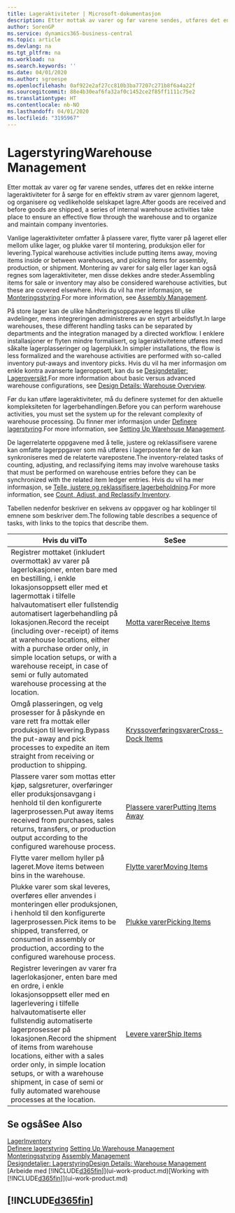 ```yaml
---
title: Lageraktiviteter | Microsoft-dokumentasjon
description: Etter mottak av varer og før varene sendes, utføres det en rekke interne lageraktiviteter for å sørge for en effektiv strøm av varer gjennom lageret, og organisere og vedlikeholde selskapet lagre.
author: SorenGP
ms.service: dynamics365-business-central
ms.topic: article
ms.devlang: na
ms.tgt_pltfrm: na
ms.workload: na
ms.search.keywords: ''
ms.date: 04/01/2020
ms.author: sgroespe
ms.openlocfilehash: 0af922e2af27cc810b3ba77207c271b8f6a4a22f
ms.sourcegitcommit: 88e4b30eaf6fa32af0c1452ce2f85ff1111c75e2
ms.translationtype: HT
ms.contentlocale: nb-NO
ms.lasthandoff: 04/01/2020
ms.locfileid: "3195967"
---
```

# <a name="warehouse-management"></a><span data-ttu-id="e3ef6-103">Lagerstyring</span><span class="sxs-lookup"><span data-stu-id="e3ef6-103">Warehouse Management</span></span>
<span data-ttu-id="e3ef6-104">Etter mottak av varer og før varene sendes, utføres det en rekke interne lageraktiviteter for å sørge for en effektiv strøm av varer gjennom lageret, og organisere og vedlikeholde selskapet lagre.</span><span class="sxs-lookup"><span data-stu-id="e3ef6-104">After goods are received and before goods are shipped, a series of internal warehouse activities take place to ensure an effective flow through the warehouse and to organize and maintain company inventories.</span></span>

<span data-ttu-id="e3ef6-105">Vanlige lageraktiviteter omfatter å plassere varer, flytte varer på lageret eller mellom ulike lager, og plukke varer til montering, produksjon eller for levering.</span><span class="sxs-lookup"><span data-stu-id="e3ef6-105">Typical warehouse activities include putting items away, moving items inside or between warehouses, and picking items for assembly, production, or shipment.</span></span> <span data-ttu-id="e3ef6-106">Montering av varer for salg eller lager kan også regnes som lageraktiviteter, men disse dekkes andre steder.</span><span class="sxs-lookup"><span data-stu-id="e3ef6-106">Assembling items for sale or inventory may also be considered warehouse activities, but these are covered elsewhere.</span></span> <span data-ttu-id="e3ef6-107">Hvis du vil ha mer informasjon, se [Monteringsstyring](assembly-assemble-items.md).</span><span class="sxs-lookup"><span data-stu-id="e3ef6-107">For more information, see [Assembly Management](assembly-assemble-items.md).</span></span>  

<span data-ttu-id="e3ef6-108">På store lager kan de ulike håndteringsoppgavene legges til ulike avdelinger, mens integreringen administreres av en styrt arbeidsflyt.</span><span class="sxs-lookup"><span data-stu-id="e3ef6-108">In large warehouses, these different handling tasks can be separated by departments and the integration managed by a directed workflow.</span></span> <span data-ttu-id="e3ef6-109">I enklere installasjoner er flyten mindre formalisert, og lageraktivitetene utføres med såkalte lagerplasseringer og lagerplukk.</span><span class="sxs-lookup"><span data-stu-id="e3ef6-109">In simpler installations, the flow is less formalized and the warehouse activities are performed with so-called inventory put-aways and inventory picks.</span></span> <span data-ttu-id="e3ef6-110">Hvis du vil ha mer informasjon om enkle kontra avanserte lageroppsett, kan du se [Designdetaljer: Lageroversikt](design-details-warehouse-overview.md).</span><span class="sxs-lookup"><span data-stu-id="e3ef6-110">For more information about basic versus advanced warehouse configurations, see [Design Details: Warehouse Overview](design-details-warehouse-overview.md).</span></span>

<span data-ttu-id="e3ef6-111">Før du kan utføre lageraktiviteter, må du definere systemet for den aktuelle kompleksiteten for lagerbehandlingen.</span><span class="sxs-lookup"><span data-stu-id="e3ef6-111">Before you can perform warehouse activities, you must set the system up for the relevant complexity of warehouse processing.</span></span> <span data-ttu-id="e3ef6-112">Du finner mer informasjon under [Definere lagerstyring](warehouse-setup-warehouse.md).</span><span class="sxs-lookup"><span data-stu-id="e3ef6-112">For more information, see [Setting Up Warehouse Management](warehouse-setup-warehouse.md).</span></span>

<span data-ttu-id="e3ef6-113">De lagerrelaterte oppgavene med å telle, justere og reklassifisere varene kan omfatte lagerppgaver som må utføres i lagerpostene før de kan synkroniseres med de relaterte varepostene.</span><span class="sxs-lookup"><span data-stu-id="e3ef6-113">The inventory-related tasks of counting, adjusting, and reclassifying items may involve warehouse tasks that must be performed on warehouse entries before they can be synchronized with the related item ledger entries.</span></span> <span data-ttu-id="e3ef6-114">Hvis du vil ha mer informasjon, se [Telle, justere og reklassifisere lagerbeholdning](inventory-how-count-adjust-reclassify.md).</span><span class="sxs-lookup"><span data-stu-id="e3ef6-114">For more information, see [Count, Adjust, and Reclassify Inventory](inventory-how-count-adjust-reclassify.md).</span></span>

 <span data-ttu-id="e3ef6-115">Tabellen nedenfor beskriver en sekvens av oppgaver og har koblinger til emnene som beskriver dem.</span><span class="sxs-lookup"><span data-stu-id="e3ef6-115">The following table describes a sequence of tasks, with links to the topics that describe them.</span></span>   

|<span data-ttu-id="e3ef6-116">**Hvis du vil**</span><span class="sxs-lookup"><span data-stu-id="e3ef6-116">**To**</span></span>|<span data-ttu-id="e3ef6-117">**Se**</span><span class="sxs-lookup"><span data-stu-id="e3ef6-117">**See**</span></span>|  
|------------|-------------|  
|<span data-ttu-id="e3ef6-118">Registrer mottaket (inkludert overmottak) av varer på lagerlokasjoner, enten bare med en bestilling, i enkle lokasjonsoppsett eller med et lagermottak i tilfelle halvautomatisert eller fullstendig automatisert lagerbehandling på lokasjonen.</span><span class="sxs-lookup"><span data-stu-id="e3ef6-118">Record the receipt (including over-receipt) of items at warehouse locations, either with a purchase order only, in simple location setups, or with a warehouse receipt, in case of semi or fully automated warehouse processing at the location.</span></span>|[<span data-ttu-id="e3ef6-119">Motta varer</span><span class="sxs-lookup"><span data-stu-id="e3ef6-119">Receive Items</span></span>](warehouse-how-receive-items.md)|
|<span data-ttu-id="e3ef6-120">Omgå plasseringen, og velg prosesser for å påskynde en vare rett fra mottak eller produksjon til levering.</span><span class="sxs-lookup"><span data-stu-id="e3ef6-120">Bypass the put-away and pick processes to expedite an item straight from receiving or production to shipping.</span></span>|[<span data-ttu-id="e3ef6-121">Kryssoverføringsvarer</span><span class="sxs-lookup"><span data-stu-id="e3ef6-121">Cross-Dock Items</span></span>](warehouse-how-to-cross-dock-items.md)|    
|<span data-ttu-id="e3ef6-122">Plassere varer som mottas etter kjøp, salgsreturer, overføringer eller produksjonsavgang i henhold til den konfigurerte lagerprosessen.</span><span class="sxs-lookup"><span data-stu-id="e3ef6-122">Put away items received from purchases, sales returns, transfers, or production output according to the configured warehouse process.</span></span>|[<span data-ttu-id="e3ef6-123">Plassere varer</span><span class="sxs-lookup"><span data-stu-id="e3ef6-123">Putting Items Away</span></span>](warehouse-put-away-items.md)|
|<span data-ttu-id="e3ef6-124">Flytte varer mellom hyller på lageret.</span><span class="sxs-lookup"><span data-stu-id="e3ef6-124">Move items between bins in the warehouse.</span></span>|[<span data-ttu-id="e3ef6-125">Flytte varer</span><span class="sxs-lookup"><span data-stu-id="e3ef6-125">Moving Items</span></span>](warehouse-move-items.md)|
|<span data-ttu-id="e3ef6-126">Plukke varer som skal leveres, overføres eller anvendes i monteringen eller produksjonen, i henhold til den konfigurerte lagerprosessen.</span><span class="sxs-lookup"><span data-stu-id="e3ef6-126">Pick items to be shipped, transferred, or consumed in assembly or production, according to the configured warehouse process.</span></span>|[<span data-ttu-id="e3ef6-127">Plukke varer</span><span class="sxs-lookup"><span data-stu-id="e3ef6-127">Picking Items</span></span>](warehouse-pick-items.md)|
|<span data-ttu-id="e3ef6-128">Registrer leveringen av varer fra lagerlokasjoner, enten bare med en ordre, i enkle lokasjonsoppsett eller med en lagerlevering i tilfelle halvautomatiserte eller fullstendig automatiserte lagerprosesser på lokasjonen.</span><span class="sxs-lookup"><span data-stu-id="e3ef6-128">Record the shipment of items from warehouse locations, either with a sales order only, in simple location setups, or with a warehouse shipment, in case of semi or fully automated warehouse processes at the location.</span></span>|[<span data-ttu-id="e3ef6-129">Levere varer</span><span class="sxs-lookup"><span data-stu-id="e3ef6-129">Ship Items</span></span>](warehouse-how-ship-items.md)|  

## <a name="see-also"></a><span data-ttu-id="e3ef6-130">Se også</span><span class="sxs-lookup"><span data-stu-id="e3ef6-130">See Also</span></span>  
[<span data-ttu-id="e3ef6-131">Lager</span><span class="sxs-lookup"><span data-stu-id="e3ef6-131">Inventory</span></span>](inventory-manage-inventory.md)  
<span data-ttu-id="e3ef6-132">[Definere lagerstyring](warehouse-setup-warehouse.md)   </span><span class="sxs-lookup"><span data-stu-id="e3ef6-132">[Setting Up Warehouse Management](warehouse-setup-warehouse.md)   </span></span>  
<span data-ttu-id="e3ef6-133">[Monteringsstyring](assembly-assemble-items.md)  </span><span class="sxs-lookup"><span data-stu-id="e3ef6-133">[Assembly Management](assembly-assemble-items.md)  </span></span>  
[<span data-ttu-id="e3ef6-134">Designdetaljer: Lagerstyring</span><span class="sxs-lookup"><span data-stu-id="e3ef6-134">Design Details: Warehouse Management</span></span>](design-details-warehouse-management.md)  
<span data-ttu-id="e3ef6-135">[Arbeide med [!INCLUDE[d365fin](includes/d365fin_md.md)]](ui-work-product.md)</span><span class="sxs-lookup"><span data-stu-id="e3ef6-135">[Working with [!INCLUDE[d365fin](includes/d365fin_md.md)]](ui-work-product.md)</span></span>  

## [!INCLUDE[d365fin](includes/free_trial_md.md)]  
